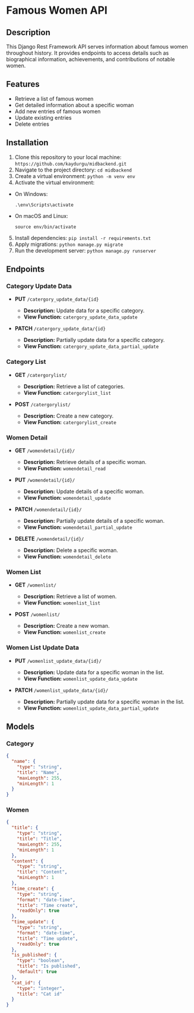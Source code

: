 # Famous Women API

## Description
This Django Rest Framework API serves information about famous women throughout history. It provides endpoints to access details such as biographical information, achievements, and contributions of notable women.

## Features
- Retrieve a list of famous women
- Get detailed information about a specific woman
- Add new entries of famous women
- Update existing entries
- Delete entries

## Installation
1. Clone this repository to your local machine:
`https://github.com/kaydurgu/midbackend.git`
2. Navigate to the project directory:
```cd midbackend```
3. Create a virtual environment:
```python -m venv env```
4. Activate the virtual environment:
- On Windows:
  ```
  .\env\Scripts\activate
  ```
- On macOS and Linux:
  ```
  source env/bin/activate
  ```
5. Install dependencies:
```pip install -r requirements.txt```
6. Apply migrations:
```python manage.py migrate```
7. Run the development server:
```python manage.py runserver```

## Endpoints

### Category Update Data
- **PUT** `/catergory_update_data/{id}`
  - **Description:** Update data for a specific category.
  - **View Function:** `catergory_update_data_update`

- **PATCH** `/catergory_update_data/{id}`
  - **Description:** Partially update data for a specific category.
  - **View Function:** `catergory_update_data_partial_update`

### Category List
- **GET** `/catergorylist/`
  - **Description:** Retrieve a list of categories.
  - **View Function:** `catergorylist_list`

- **POST** `/catergorylist/`
  - **Description:** Create a new category.
  - **View Function:** `catergorylist_create`

### Women Detail
- **GET** `/womendetail/{id}/`
  - **Description:** Retrieve details of a specific woman.
  - **View Function:** `womendetail_read`

- **PUT** `/womendetail/{id}/`
  - **Description:** Update details of a specific woman.
  - **View Function:** `womendetail_update`

- **PATCH** `/womendetail/{id}/`
  - **Description:** Partially update details of a specific woman.
  - **View Function:** `womendetail_partial_update`

- **DELETE** `/womendetail/{id}/`
  - **Description:** Delete a specific woman.
  - **View Function:** `womendetail_delete`

### Women List
- **GET** `/womenlist/`
  - **Description:** Retrieve a list of women.
  - **View Function:** `womenlist_list`

- **POST** `/womenlist/`
  - **Description:** Create a new woman.
  - **View Function:** `womenlist_create`

### Women List Update Data
- **PUT** `/womenlist_update_data/{id}/`
  - **Description:** Update data for a specific woman in the list.
  - **View Function:** `womenlist_update_data_update`

- **PATCH** `/womenlist_update_data/{id}/`
  - **Description:** Partially update data for a specific woman in the list.
  - **View Function:** `womenlist_update_data_partial_update`
## Models

### Category
```json
{
  "name": {
    "type": "string",
    "title": "Name",
    "maxLength": 255,
    "minLength": 1
  }
}
```
### Women
```json
{
  "title": {
    "type": "string",
    "title": "Title",
    "maxLength": 255,
    "minLength": 1
  },
  "content": {
    "type": "string",
    "title": "Content",
    "minLength": 1
  },
  "time_create": {
    "type": "string",
    "format": "date-time",
    "title": "Time create",
    "readOnly": true
  },
  "time_update": {
    "type": "string",
    "format": "date-time",
    "title": "Time update",
    "readOnly": true
  },
  "is_published": {
    "type": "boolean",
    "title": "Is published",
    "default": true
  },
  "cat_id": {
    "type": "integer",
    "title": "Cat id"
  }
}
```
